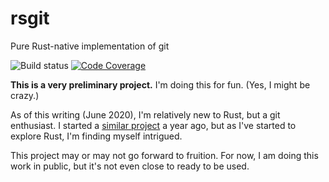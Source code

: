 # rsgit
Pure Rust-native implementation of git

![Build status](https://github.com/rust-git/rsgit/workflows/Code%20coverage/badge.svg)
[![Code Coverage](https://codecov.io/gh/rust-git/rsgit/branch/main/graph/badge.svg)](https://codecov.io/gh/rust-git/rsgit)

**This is a very preliminary project.** I'm doing this for fun. (Yes, I might be crazy.)

As of this writing (June 2020), I'm relatively new to Rust, but a git enthusiast. I started a [similar project](https://xgit.io) a year ago, but as I've started to explore Rust, I'm finding myself intrigued.

This project may or may not go forward to fruition. For now, I am doing this work in public, but it's not even close to ready to be used.
